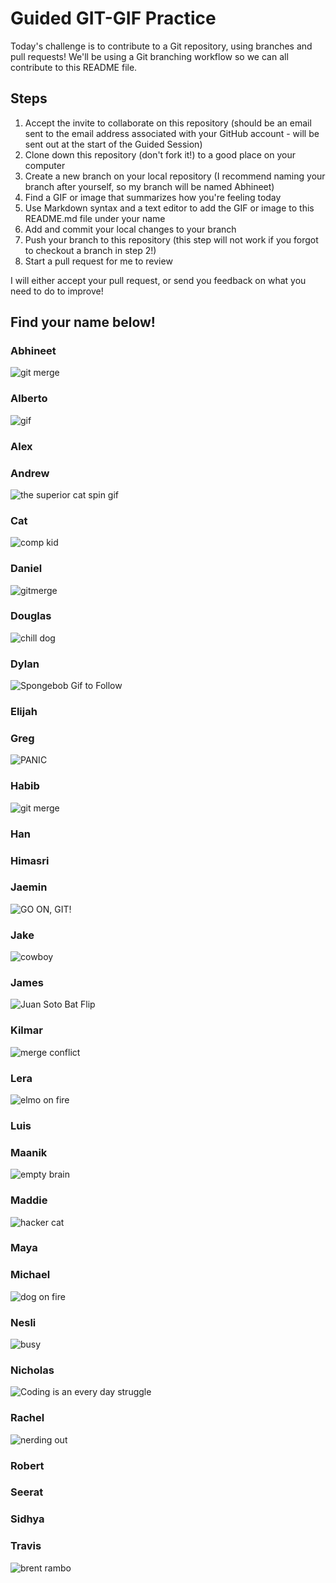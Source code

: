 # Guided GIT-GIF Practice

Today's challenge is to contribute to a Git repository, using branches and pull requests! We'll be using a Git branching workflow so we can all contribute to this README file.

## Steps

1. Accept the invite to collaborate on this repository (should be an email sent to the email address associated with your GitHub account - will be sent out at the start of the Guided Session)
2. Clone down this repository (don't fork it!) to a good place on your computer
3. Create a new branch on your local repository (I recommend naming your branch after yourself, so my branch will be named Abhineet)
4. Find a GIF or image that summarizes how you're feeling today
5. Use Markdown syntax and a text editor to add the GIF or image to this README.md file under your name
6. Add and commit your local changes to your branch
7. Push your branch to this repository (this step will not work if you forgot to checkout a branch in step 2!)
8. Start a pull request for me to review

I will either accept your pull request, or send you feedback on what you need to do to improve!

## Find your name below!

### Abhineet

![git merge](https://media.giphy.com/media/cFkiFMDg3iFoI/giphy.gif)

### Alberto
![gif](https://media.giphy.com/media/INeHYuRFNxdja/giphy-downsized.gif)



### Alex



### Andrew
![the superior cat spin gif](https://media1.giphy.com/media/3iBcRAErFhFwoTVbN5/giphy.gif?cid=ecf05e478nsdz6jegfg1py6ch023o77hq7h1nvbak7rh9h6a&rid=giphy.gif&ct=g)



### Cat
![comp kid](https://media.giphy.com/media/ioeQEPFDeS8s8/giphy-downsized.gif)


### Daniel
![gitmerge](https://media.giphy.com/media/PgLT45jalDM0gA4sTS/giphy.gif)


### Douglas
![chill dog](https://media.giphy.com/media/Kz6ofgw1gNlug/giphy.gif)


### Dylan
![Spongebob Gif to Follow](https://media.giphy.com/media/4no7ul3pa571e/giphy.gif)


### Elijah



### Greg

![PANIC](https://y.yarn.co/b13c8458-1c9c-4eb0-b4e5-312f4ae1fe2c_text.gif)

### Habib

![git merge](https://media.giphy.com/media/cnhpl4IeYgU7MCBdV2/giphy-downsized.gif)


### Han



### Himasri



### Jaemin
![GO ON, GIT!](https://media.giphy.com/media/j5Qgf8rf2VYnoWH3SY/giphy.gif)


### Jake

![cowboy](https://media.giphy.com/media/e5zHi5hgalk1sLVI1m/giphy-downsized.gif)

### James
![Juan Soto Bat Flip](https://media.giphy.com/media/nrwdr3Zov4U7uhsbQx/giphy-downsized.gif)


### Kilmar
![merge conflict](https://media.giphy.com/media/VePtB3roynxfLYicuV/giphy.gif)


### Lera
![elmo on fire](https://miro.medium.com/max/880/1*S0pwe67pA780cdQETmGblw.gif)



### Luis



### Maanik
![empty brain](https://media.giphy.com/media/BBkKEBJkmFbTG/giphy.gif)


### Maddie
![hacker cat](https://media.giphy.com/media/o0vwzuFwCGAFO/giphy.gif)


### Maya



### Michael
![dog on fire](https://media.giphy.com/media/QMHoU66sBXqqLqYvGO/giphy.gif)





### Nesli

![busy](https://www.reactiongifs.us/wp-content/uploads/2018/06/giphy-2-1.gif)

### Nicholas
![Coding is an every day struggle](https://giphy.com/gifs/computer-reddit-bPCwGUF2sKjyE)


### Rachel

![nerding out](https://giphy.com/gifs/youblewit-you-blew-it-l4FGs5yVJ1KisyXvy.gif)

### Robert



### Seerat



### Sidhya



### Travis
![brent rambo](https://media.giphy.com/media/m2Q7FEc0bEr4I/giphy.gif)





